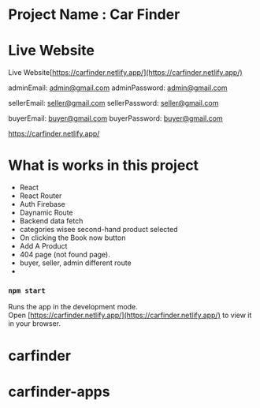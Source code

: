# Project Name : Car Finder

# Live Website

Live Website[https://carfinder.netlify.app/](https://carfinder.netlify.app/)


adminEmail: <admin@gmail.com>
adminPassword: <admin@gmail.com>

sellerEmail: <seller@gmail.com>
sellerPassword: <seller@gmail.com>

buyerEmail: <buyer@gmail.com>
buyerPassword: <buyer@gmail.com>

https://carfinder.netlify.app/

# What is works in this project

- React
- React Router
- Auth Firebase
- Daynamic Route
- Backend data fetch
- categories wisee second-hand product selected
- On clicking the Book now button
- Add A Product
- 404 page (not found page).
- buyer, seller, admin different route
- 

### `npm start`

Runs the app in the development mode.\
Open [https://carfinder.netlify.app/](https://carfinder.netlify.app/) to view it in your browser.

# carfinder
# carfinder-apps
